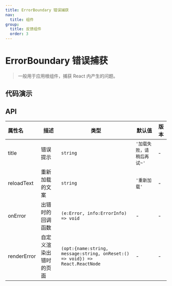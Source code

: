 ```yaml
---
title: ErrorBoundary 错误捕获
nav:
  title: 组件
group:
  title: 反馈组件
  order: 3
---
```


# ErrorBoundary 错误捕获

> 一般用于应用根组件，捕获 React 内产生的问题。

## 代码演示

<code src="./__fixtures__/basic.tsx"></code>

## API

| 属性名      | 描述                   | 类型                                                                         | 默认值                    | 版本 |
| :---------- | ---------------------- | ---------------------------------------------------------------------------- | ------------------------- | ---- |
| title       | 错误提示               | `string`                                                                     | `'加载失败，请稍后再试~'` | -    |
| reloadText  | 重新加载的文案         | `string`                                                                     | `'重新加载'`              | -    |
| onError     | 出错时的回调函数       | `(e:Error, info:ErrorInfo) => void`                                          | -                         | -    |
| renderError | 自定义渲染出错时的页面 | `(opt:{name:string, message:string, onReset:() => void}) => React.ReactNode` | -                         | -    |
